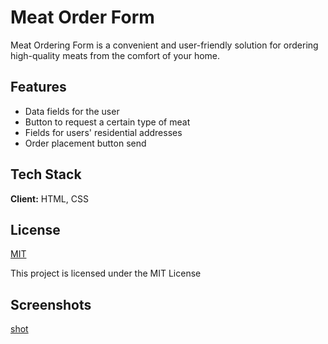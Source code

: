 
# Meat Order Form

 Meat Ordering Form is a convenient and user-friendly solution for ordering high-quality meats from the comfort of your home. 


## Features

- Data fields for the user
- Button to request a certain type of meat 
- Fields for users' residential addresses
- Order placement button send



## Tech Stack

**Client:** HTML, CSS




## License

[MIT](https://choosealicense.com/licenses/mit/)

This project is licensed under the MIT License

## Screenshots
[shot](https://github.com/princeoduro-dev/_meat_order_form/assets/150609797/18ec0dcf-a469-4269-91ea-83ded963fa63)

